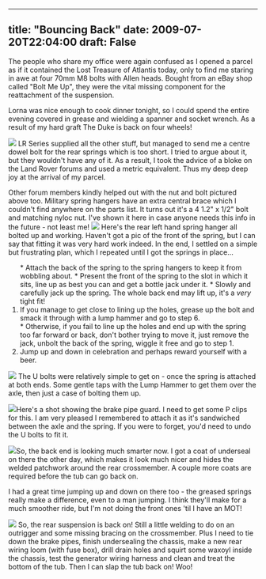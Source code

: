 
---
title: "Bouncing Back"
date: 2009-07-20T22:04:00
draft: False
---

The people who share my office were again confused as I opened a parcel as if it contained the Lost Treasure of Atlantis today, only to find me staring in awe at four 70mm M8 bolts with Allen heads.  Bought from an eBay shop called "Bolt Me Up", they were the vital missing component for the reattachment of the suspension.

Lorna was nice enough to cook dinner tonight, so I could spend the entire evening covered in grease and wielding a spanner and socket wrench.  As a result of my hard graft The Duke is back on four wheels!

<a href="http://danandtheduke.co.uk/uploaded_images/IMG_0041-758161.JPG"><img src="http://danandtheduke.co.uk/uploaded_images/IMG_0041-758118.JPG"/></a>
LR Series supplied all the other stuff, but managed to send me a centre dowel bolt for the rear springs which is too short.  I tried to argue about it, but they wouldn't have any of it.  As a result, I took the advice of a bloke on the Land Rover forums and used a metric equivalent.  Thus my deep deep joy at the arrival of my parcel.

Other forum members kindly helped out with the nut and bolt pictured above too.  Military spring hangers have an extra central brace which I couldn't find anywhere on the parts list.  It turns out it's a 4 1.2" x 1/2" bolt and matching <span>nyloc</span> nut.  I've shown it here in case anyone needs this info in the future - not least me!
<a href="http://danandtheduke.co.uk/uploaded_images/IMG_0055-721129.JPG"><img src="http://danandtheduke.co.uk/uploaded_images/IMG_0055-721124.JPG"/></a>
Here's the rear left hand spring hanger all bolted up and working.  Haven't got a pic of the front of the spring, but I can say that fitting it was very hard work indeed.  In the end, I settled on a simple but frustrating plan, which I repeated until I got the springs in place...
<ol>* Attach the back of the spring to the spring hangers to keep it from wobbling about.
* Present the front of the spring to the slot in which it sits, line up as best you can and get a bottle jack under it.
* Slowly and carefully jack up the spring.  The whole back end may lift up, it's a <span style="font-style: italic;">very</span> tight fit!
<li>If you manage to get close to lining up the holes, grease up the bolt and smack it through with a lump hammer and go to step 6.
</li>* Otherwise, if you fail to line up the holes and end up with the spring too far forward or back, don't bother trying to move it, just remove the jack, unbolt the back of the spring, wiggle it free and go to step 1.
<li>Jump up and down in celebration and perhaps reward yourself with a beer.
</li></ol>
<a href="http://danandtheduke.co.uk/uploaded_images/IMG_0052-758098.JPG"><img src="http://danandtheduke.co.uk/uploaded_images/IMG_0052-758094.JPG"/></a>
The U bolts were relatively simple to get on - once the spring is attached at both ends.  Some gentle taps with the Lump Hammer to get them over the axle, then just a case of bolting them up.

<a href="http://danandtheduke.co.uk/uploaded_images/IMG_0061-789937.JPG"><img src="http://danandtheduke.co.uk/uploaded_images/IMG_0061-789902.JPG"/></a>Here's a shot showing the brake pipe <span>guard</span>.  I need to get some P clips for this.  I am very pleased I remembered to attach it as it's sandwiched between the axle and the spring.  If you were to forget, you'd need to undo the U bolts to fit it.

<a href="http://danandtheduke.co.uk/uploaded_images/IMG_0060-721107.JPG"><img src="http://danandtheduke.co.uk/uploaded_images/IMG_0060-721071.JPG"/></a>So, the back end is looking much smarter now.  I got a coat of <span>underseal</span> on there the other day, which makes it look much nicer and hides the welded patchwork around the rear <span>crossmember</span>.  A couple more coats are required before the tub can go back on.

I had a great time jumping up and down on there too - the greased springs really make a difference, even to a man jumping.  I think they'll make for a much smoother ride, but I'm not doing the front ones 'til I have an MOT!

<a href="http://danandtheduke.co.uk/uploaded_images/IMG_0064-789883.JPG"><img src="http://danandtheduke.co.uk/uploaded_images/IMG_0064-789849.JPG"/></a>
So, the rear suspension is back on!  Still a little welding to do on an outrigger and some missing bracing on the <span>crossmember</span>.  Plus I need to tie down the brake pipes, finish <span>undersealing</span> the chassis, make a new rear wiring loom (with <span>fuse</span> box), drill drain holes and squirt some <span>waxoyl</span> inside the chassis, test the generator wiring harness and clean and treat the bottom of the tub.  Then I can slap the tub back on!  Woo!
